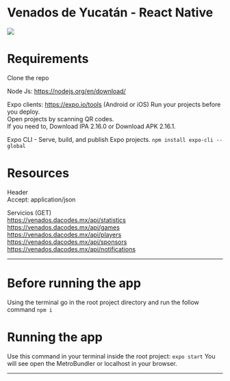 # Venados de Yucatán - React Native
![](http://g.recordit.co/9bhPFPXC7c.gif)

# Requirements
Clone the repo<br/>

Node Js: https://nodejs.org/en/download/<br/>

Expo clients: https://expo.io/tools (Android or iOS)
Run your projects before you deploy. <br/>
Open projects by scanning QR codes.<br/>
If you need to, Download IPA 2.16.0 or Download APK 2.16.1.<br/>

Expo CLI - Serve, build, and publish Expo projects.
`npm install expo-cli --global`

# Resources
Header<br/>
    Accept: application/json

Servicios (GET)<br/>
    https://venados.dacodes.mx/api/statistics<br/>
    https://venados.dacodes.mx/api/games<br/>
    https://venados.dacodes.mx/api/players<br/>
    https://venados.dacodes.mx/api/sponsors<br/>
    https://venados.dacodes.mx/api/notifications<br/>
    
------------------------------------------
# Before running the app
Using the terminal go in the root project directory and run the follow command `npm i` 

# Running the app

Use this command in your terminal inside the root project:
`expo start`
You will see open the MetroBundler or localhost in your browser.

------------------------------------------
